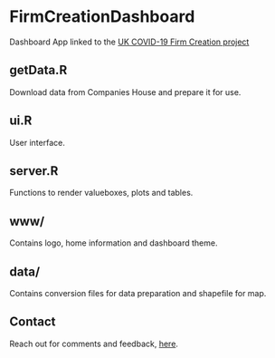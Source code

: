 # FirmCreationDashboard
Dashboard App linked to the [UK COVID-19 Firm Creation project](https://www.ukfirmcreation.com/)

## getData.R
Download data from Companies House and prepare it for use.
## ui.R
User interface.
## server.R
Functions to render valueboxes, plots and tables.
## www/
Contains logo, home information and dashboard theme.
## data/
Contains conversion files for data preparation and shapefile for map.

## Contact 
Reach out for comments and feedback, [here](https://www.ukfirmcreation.com/contact/).
